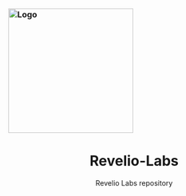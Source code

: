 <h3 align="Left">
    <img alt="Logo" title="#logo" width="250px" src="https://www.naswa.org/sites/default/files/2022-07/Revelio-Labs-Uniform.png">
    <br>
</h3>

<div style="text-align: center;">

# Revelio-Labs
Revelio Labs repository

